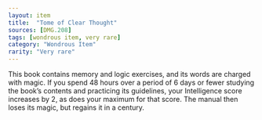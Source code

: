 ```yaml
---
layout: item
title:  "Tome of Clear Thought"
sources: [DMG.208]
tags: [wondrous item, very rare]
category: "Wondrous Item"
rarity: "Very rare"
---
```


This book contains memory and logic exercises, and its words are charged with magic. If you spend 48 hours over a period of 6 days or fewer studying the book’s contents and practicing its guidelines, your Intelligence score increases by 2, as does your maximum for that score. The manual then loses its magic, but regains it in a century.